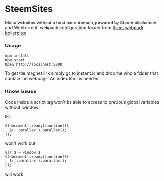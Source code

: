 # SteemSites

Make websites without a host nor a domain, powered by Steem blockchain and WebTorrent.
webpack configuration forked from [React webpack boilerplate](https://github.com/vasanthk/react-es6-webpack-boilerplate)

### Usage

```
npm install
npm start
Open http://localhost:5000
```
To get the magnet link simply go to instant.io and drop the whole folder that contain the webpage. An index.html is needed

### Know issues

Code inside a script tag won't be able to access to previous global variables without 'window'. 

IE: 
``` 
$(document).ready(function(){
  $('.parallax').parallax();
}); 
``` 
won't work but
    
```
var $ = window.$
$(document).ready(function(){
  $('.parallax').parallax();
}); 
```
will work

